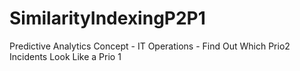 # SimilarityIndexingP2P1
Predictive Analytics Concept - IT Operations - Find Out Which Prio2 Incidents Look Like a Prio 1
